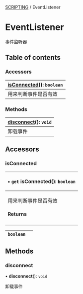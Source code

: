 [SCRIPTING](../groups/Core.SCRIPTING.md) / EventListener

# EventListener <Badge type="tip" text="Class" /> <Score text="EventListener" />

<span class="content-big">

事件监听器

</span>

## Table of contents

### Accessors <Score text="Accessors" /> 
| **[isConnected](mw.EventListener.md#isconnected)**(): `boolean`  |
| :-----|
| 用来判断事件是否有效|

### Methods <Score text="Methods" /> 
| **[disconnect](mw.EventListener.md#disconnect)**(): `void`  |
| :-----|
| 卸载事件|

## Accessors

### isConnected <Score text="isConnected" /> 

<table class="get-set-table">
<thead><tr>
<th style="text-align: left">

• `get` **isConnected**(): `boolean`

</th>
</tr></thead>
<tbody><tr>
<td style="text-align: left">


用来判断事件是否有效

#### Returns

</td>
</tr></tbody>
</table>

| `boolean` |  |
| :------ | :------ |

## Methods

### disconnect <Score text="disconnect" /> 

• **disconnect**(): `void` 

卸载事件


